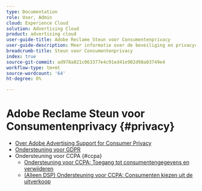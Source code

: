 ```yaml
---
type: Documentation
role: User, Admin
cloud: Experience Cloud
solution: Advertising Cloud
product: advertising cloud
user-guide-title: Adobe Reclame Steun voor Consumentenprivacy
user-guide-description: Meer informatie over de beveiliging en privacycontroles die Adobe Advertising biedt om adverteerders te helpen zich aan te passen aan de privacywetgeving van de consument.
breadcrumb-title: Steun voor Consumentenprivacy
index: true
source-git-commit: ad978a021c063377e4c91ed41e902d98a03749e4
workflow-type: tm+mt
source-wordcount: '64'
ht-degree: 0%

---
```



# Adobe Reclame Steun voor Consumentenprivacy {#privacy}

+ [Over Adobe Advertising Support for Consumer Privacy](/help/privacy/home.md)
+ [Ondersteuning voor GDPR](/help/privacy/ad-cloud-gdpr.md)
+ Ondersteuning voor CCPA {#ccpa}
   + [Ondersteuning voor CCPA: Toegang tot consumentengegevens en verwijderen](/help/privacy/ad-cloud-ccpa-access-delete.md)
   + [(Alleen DSP) Ondersteuning voor CCPA: Consumenten kiezen uit de uitverkoop](/help/privacy/ad-cloud-ccpa-opt-out-of-sale.md)
